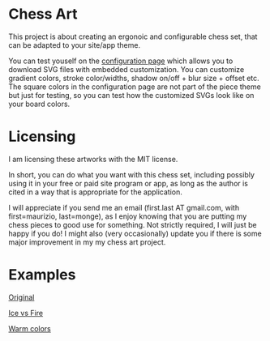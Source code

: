 # Chess Art

This project is about creating an ergonoic and configurable chess set, that can be adapted to your site/app theme.

You can test youself on the [configuration page](https://maurimo.github.io/chess-art/configure.html) which allows you to download SVG files with embedded customization.
You can customize gradient colors, stroke color/widths, shadow on/off + blur size + offset etc.
The square colors in the configuration page are not part of the piece theme but just for testing, so you can test how the customized SVGs look like on your board colors.

# Licensing

I am licensing these artworks with the MIT license.

In short, you can do what you want with this chess set, including possibly using it in your free or paid site program or app, as long as the author is cited in a way that is appropriate for the application.

I will appreciate if you send me an email (first.last AT gmail.com, with first=maurizio, last=monge), as I enjoy knowing that you are putting my chess pieces to good use for something. Not strictly required, I will just be happy if you do! I might also (very occasionally) update you if there is some major improvement in my my chess art project.

# Examples

[Original](https://maurimo.github.io/chess-art/configure.html#set=fantasy&shadow=blurred&stroke=16&w2=d0b090&b1=000000&b2=505070&bs=808080&black-shadow=000000&shadow-blur=38&shadow-diag=27&shadow-slant=3&white-shadow=000000&shadow-flatten=0&boundary=25)

[Ice vs Fire](https://maurimo.github.io/chess-art/configure.html#b2=0b5394&b1=9fc5e8&bs=ffffff&ws=ffffff&w2=cc0000&white-shadow=e69138&black-shadow=9fc5e8&w1=ffd966&set=spatial&shadow-blur=45&shadow-slant=3)

[Warm colors](https://maurimo.github.io/chess-art/configure.html#board=chesstempo&b1=956610&b2=372d0a&w2=e9c26a&set=fantasy&shadow=blurred&black-shadow=342001&white-shadow=342001&bs=000000&ws=000000)